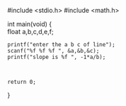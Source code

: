 #include <stdio.h>
#include <math.h>

int main(void)
{     
    float a,b,c,d,e,f;
    
    
    printf("enter the a b c of line");
    scanf("%f %f %f ", &a,&b,&c);
    printf("slope is %f ", -1*a/b);

    
    
	return 0;
}

